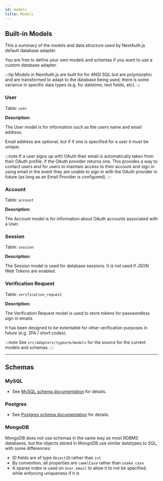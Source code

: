 ```yaml
---
id: models
title: Models
---
```


## Built-in Models

This a summary of the models and data structure used by NextAuth.js default database adapter.

You are free to define your own models and schemas if you want to use a custom database adapter.

:::tip
Models in NextAuth.js are built for for ANSI SQL but are polymorphic and are transformed to adapt to the database being used; there is some variance in specific data types (e.g. for datetime, text fields, etc).
:::

### User

Table: `user`

**Description:**

The User model is for information such as the users name and email address.

Email address are optional, but if if one is specified for a user it must be unique.

:::note
If a user signs up with OAuth their email is automatically taken from their OAuth profile, if the OAuth provider returns one. This provides a way to contact users and for users to maintain access to their account and sign in using email in the event they are unable to sign in with the OAuth provider in future (as long as an Email Provider is configured).
:::

### Account 

Table: `account`

**Description:**

The Account model is for information about OAuth accounts associated with a User.

### Session

Table: `session`

**Description:**

The Session model is used for database sessions. It is not used if JSON Web Tokens are enabled.

### Verification Request

Table: `verification_request`

**Description:**

The Verification Request model is used to store tokens for passwordless sign in emails.

It has been designed to be extentable for other verification purposes in future (e.g. 2FA / short codes).

:::note
See `src/adapters/typeorm/models` for the source for the current models and schemas.
:::

---

## Schemas

### MySQL

* See [MySQL schema documentation](/schemas/mysql) for details.

### Postgres

* See [Postgres schema documentation](/schemas/postgres) for details.

### MongoDB

MongoDB does not use schemas in the same way as most RDBMS databases, but the objects stored in MongoDB use similar datatypes to SQL, with some differences:

* ID fields are of type `ObjectID` rather than `int`
* By convention, all properties are `camelCase` rather than `snake_case`
* A sparse index is used on `User.email` to allow it to not be specified, while enforcing uniqueness if it is